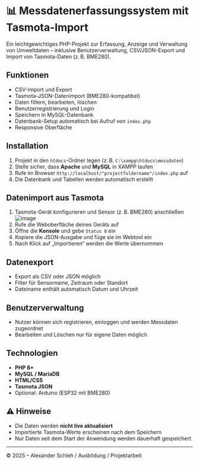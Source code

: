 # 📊 Messdatenerfassungssystem mit Tasmota-Import

Ein leichtgewichtiges PHP-Projekt zur Erfassung, Anzeige und Verwaltung von Umweltdaten – inklusive Benutzerverwaltung, CSV/JSON-Export und Import von Tasmota-Daten (z. B. BME280).

##  Funktionen

- CSV-Import und Export
- Tasmota-JSON-Datenimport (BME280-kompatibel)
- Daten filtern, bearbeiten, löschen
- Benutzerregistrierung und Login
- Speichern in MySQL-Datenbank
- Datenbank-Setup automatisch bei Aufruf von `index.php`
- Responsive Oberfläche

##  Installation

1. Projekt in den `htdocs`-Ordner legen (z. B. `C:\xampp\htdocs\messdaten`)
2. Stelle sicher, dass **Apache** und **MySQL** in XAMPP laufen
3. Rufe im Browser `http://localhost/"projectfoldername"/index.php` auf
4. Die Datenbank und Tabellen werden automatisch erstellt

##  Datenimport aus Tasmota

1. Tasmota-Gerät konfigurieren und Sensor (z. B. BME280) anschließen
 ![image](https://github.com/user-attachments/assets/f31a083e-460b-4929-bda2-1ef3b3fb573c)
2. Rufe die Weboberfläche deines Geräts auf
3. Öffne die **Konsole** und gebe `Status 8` ein
4. Kopiere die JSON-Ausgabe und füge sie im Webtool ein
5. Nach Klick auf „Importieren“ werden die Werte übernommen

##  Datenexport

- Export als CSV oder JSON möglich
- Filter für Sensorname, Zeitraum oder Standort
- Dateiname enthält automatisch Datum und Uhrzeit

##  Benutzerverwaltung

- Nutzer können sich registrieren, einloggen und werden Messdaten zugeordnet
- Bearbeiten und Löschen nur für eigene Daten möglich

##  Technologien

- **PHP 8+**
- **MySQL / MariaDB**
- **HTML/CSS**
- **Tasmota JSON**
- Optional: Arduino (ESP32 mit BME280)

## ⚠ Hinweise

- Die Daten werden **nicht live aktualisiert**
- Importierte Tasmota-Werte erscheinen nach dem Speichern
- Nur Daten seit dem Start der Anwendung werden dauerhaft gespeichert

---

© 2025 – Alexander Schleh / Ausbildung / Projektarbeit

